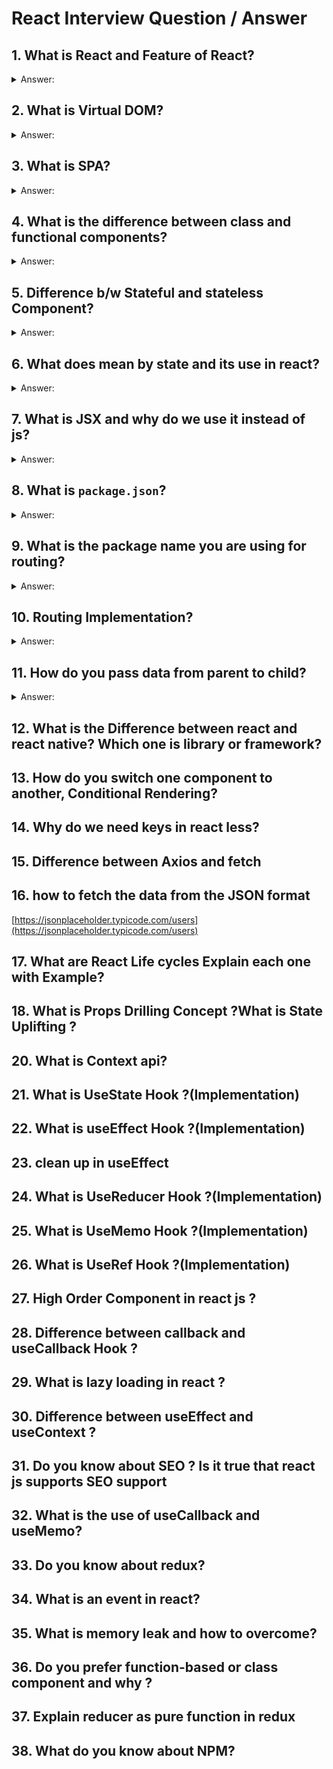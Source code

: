 # React Interview Question / Answer


## 1. What is React and Feature of React?

<details>

<summary>Answer:</summary>

<p>React is a JavaScript library that helps you build user interfaces for your websites or web applications. Think of it as a set of tools that make it easier for you to create interactive and dynamic elements on your web pages. </p>

<h3>features of React:</h3>
<ol>
<li> <b>Component-Based:</b> React divides your web page into smaller building blocks called components. These components are like puzzle pieces that you can put together to create a complete picture. Each component can have its own logic and behavior, making it easier to manage and reuse code.</li>

<li> <b>Virtual DOM:</b> React uses something called a Virtual DOM (Document Object Model) to keep track of changes in your components. When something in your component changes, React doesn't immediately update the actual webpage. Instead, it updates the Virtual DOM first, and then figures out the most efficient way to update the real DOM. This makes your web app faster and more efficient.</li>

<li> <b>Declarative Syntax:</b> In React, you describe what you want your user interface to look like in a simple and declarative way. You tell React how you want things to be, and it takes care of updating the actual interface for you. This is different from the traditional way of web development where you might have had to worry about each small change.</li>

<li> <b>Reusability</b> Since React encourages you to break your interface into components, you can reuse these components across different parts of your website. This saves you time and helps maintain consistency in your design and functionality.</li>

<li> <b>One-Way Data Flow:</b> React follows a one-way data flow, which means that the data flows in a single direction: from parent components to child components. This makes it easier to understand how data changes and where those changes are coming from.</li>

<li><b>JSX:</b> JSX is a syntax extension for JavaScript that React uses. It allows you to write HTML-like code within your JavaScript, making it easier to visualize how your components will look in the browser. </li>

</ol>

Overall, React simplifies the process of building dynamic and interactive web interfaces by breaking down your webpage into smaller reusable parts and efficiently managing updates to the user interface. 
</details>

## 2. What is Virtual DOM?

<details>
   <summary>Answer:</summary>

Imagine you have a real-world painting and a copy of that painting. You want to make changes to the copy without affecting the original. The Virtual DOM in React is like that copy of the painting.

In web development, the browser's "DOM" (Document Object Model) represents the structure of a webpage. When you use React, instead of directly changing the real DOM, React creates a Virtual DOM, which is a lightweight copy of the actual DOM.

When you make changes to your React components, these changes are first applied to the Virtual DOM. React then compares the Virtual DOM with the real DOM to figure out what parts of the actual DOM need to be updated. This comparison process is much faster than directly updating the real DOM every time you make a change.

So, think of the Virtual DOM as a smart assistant that helps React update the webpage efficiently. It's like making changes on a sketch before updating the actual painting, making the whole process smoother and faster.

</details>

## 3. What is SPA?

<details>
    <summary>Answer:</summary>
    
An SPA, which stands for "Single Page Application," is a type of website that loads and displays all its content on a single web page. Traditional websites often load new pages when you click on links, which can make them a bit slower as the whole page needs to reload.

But with SPAs, things work differently. When you interact with a button or a link in an SPA, only the necessary parts of the page get updated or replaced, without needing to reload the entire page. This makes SPAs feel faster and more responsive, similar to using a desktop application.

</details>

## 4. What is the difference between class and functional components?

<details>
  <summary>Answer:</summary>
    <table width="100%">
      <tr>
         <th>Aspect</th>
         <th>Class Components</th>
         <th>Functional Components</th>
      </tr>
      <tr>
         <td>Definition</td>
         <td>Defined using ES6 classes.</td>
         <td>Defined as JavaScript functions.</td>     
      </tr>
     <tr>
        <td>State Management</td>
        <td>Can have local state using <code>this.state.</code></td>
        <td>Use the <code>useState</code> hook for state.</td>     
     </tr>
     <tr>
        <td>Lifecycle Methods</td>
        <td>Use lifecycle methods like <code>componentDidMount</code>, etc.</td>
        <td>Use the <code>useEffect</code> hook.</td>     
     </tr>
     <tr>
        <td>Syntax</td>
        <td>More verbose and requires binding of event handlers.</td>
        <td>Simpler syntax and no binding needed.</td>     
     </tr>
     <tr>
        <td>Performance</td>
        <td>Slightly heavier due to JavaScript classes.</td>
        <td>Lighter weight, potentially better performance.</td>     
     </tr>
     <tr>
        <td>Reusability</td>
        <td>More complex to reuse logic.</td>
        <td>Easier to reuse through custom hooks.</td>     
     </tr>
     <tr>
        <td>Context and Refs</td>
        <td>Easier access to <code>this.context</code> and refs.</td>
        <td>No <code>this.context</code> and refs, but can use <code>useRef</code>.</td>     
     </tr>
     <tr>
        <td>Learning Curve</td>
        <td>Can be steeper, especially for beginners.</td>
        <td>Generally easier for beginners to grasp.</td>     
     </tr>
     <tr>
        <td>Modern React Practices</td>
        <td>Not fully aligned with modern React practices.</td>
        <td>More aligned with modern practices.</td>     
     </tr>
   </table>

</details>

## 5. Difference b/w Stateful and stateless Component?

<details>
    <summary>Answer:</summary>

<table width="100%">
      <tr>
         <th>Aspect</th>
         <th>Stateful Components</th>
         <th>Stateless Components</th>
      </tr>
      <tr>
         <td>State Management</td>
         <td>Manage their own state using <code>this.state</code>.</td>
         <td>Receive data and display it, no internal state.</td>     
      </tr>
     <tr>
        <td>Purpose</td>
        <td>Used for dynamic behavior and interaction.</td>
        <td>Used for displaying UI without complex logic.</td>     
     </tr>
     <tr>
        <td>Functional Type</td>
        <td>Class components.</td>
        <td>Function components (using <code>function</code> keyword).</td>     
     </tr>
     <tr>
        <td>Lifecycle Methods</td>
        <td>Have access to lifecycle methods like <code>componentDidMount</code>, <code>componentDidUpdate</code>, etc.</td>
        <td>No lifecycle methods until React 16.8.</td>     
     </tr>
     <tr>
        <td>Reusability</td>
        <td>Slightly less reusable due to internal state.</td>
        <td>Highly reusable as they don't hold internal state.</td>     
     </tr>
     <tr>
        <td>Performance</td>
        <td>Can have some impact on performance due to state updates.</td>
        <td>Generally better for performance as they don't manage state.</td>     
     </tr>
        
   </table>

</details>

## 6. What does mean by state and its use in react?

<details>
    <summary>Answer:</summary>
In the context of web development and React JS, "state" refers to the data that a component holds and manages. Think of it as the current condition or information that a component keeps track of.

<br/>

Imagine you're building a to-do list app using React. The state would be where you keep track of the list of tasks. Let's break it down:

1. <b>State:</b> Think of it as a container within a React component that holds data. This data can be anything you want, like numbers, text, arrays, or objects.

2. <b>Usage:</b> When your app needs to display dynamic information that can change over time, you use state. For instance, in the to-do list app, the list of tasks can change as you add or complete tasks.


In summary, state in React helps your components manage and remember data that can change as your app runs. It's a fundamental concept that allows your app to be interactive and responsive to user actions. 
</details>

## 7. What is JSX and why do we use it instead of js?
<details>
    <summary>Answer:</summary>
JSX stands for "JavaScript XML." It's a special syntax that you use in React to describe what the user interface should look like. It might look a bit like HTML, but it's actually a mix of JavaScript and XML-like code.

<b>why we use JSX in React:</b>

1. <b>Readability:</b> JSX makes your code more readable and understandable. It closely resembles the actual UI you want to create, which makes it easier to visualize and work with.

2. <b>Familiarity:</b> If you've worked with HTML before, JSX will feel somewhat familiar. This makes it easier for web developers to transition into React.

3. <b>Components:</b> In React, you build your UI using components. JSX makes it simple to define these components by writing HTML-like code.

4. <b>JavaScript Integration:</b> JSX allows you to embed JavaScript expressions directly within the markup. This dynamic nature lets you generate dynamic content and interact with data easily.

5. <b>Performance:</b> Under the hood, JSX gets compiled to regular JavaScript by tools like Babel. This compiled code is optimized for better performance, making your app run faster.

6. <b>Tooling:</b> JSX is well-supported by development tools and extensions, which can help catch errors and provide useful hints as you code.

</details>

## 8. What is <code>package.json</code>?

<details>
    <summary>Answer:</summary>

Think of it as a recipe card for baking a cake. When you want to bake a cake, you need to know what ingredients to use, what steps to follow, and how long to bake it. Similarly, when you're creating a web project with React.js, the <code>package.json</code> file tells your computer what ingredients (or dependencies) your project needs, what scripts (or steps) to run, and other important information.

<b>what's usually found in a <code>package.json</code> file:</b>

<ol>
   
<li>  <b>Dependencies:</b> These are like the ingredients for your project. They are other pieces of code that your project needs to work properly. For a React.js project, this might include things like React itself, libraries, and tools that make your job easier.</li>

<li> <b>Scripts:</b> These are the instructions or steps you can run to perform certain actions. For example, you might have a script to start your development server, another one to build your project for production, and so on.</li>

<li>  <b>Project Information:</b> This includes details about your project, like its name, version, description, and who created it. It's like the basic information you'd write on the cover of a book.</li>

<li>  <b>Configuration:</b> You can use the `package.json` file to configure how your project behaves. This could include things like setting up your project's default settings or customizing certain behaviors.</li>

<li> <b>Other Metadata:</b> There might be other useful information in there too, depending on the needs of your project. </li>

</ol>

So, when you're starting a new React.js project, creating a <code>package.json</code> file is one of the first things you do. It helps you manage the tools and libraries you're using, and it provides a way for you and your computer to communicate about how your project should be built and run. Just like following a cake recipe, your <code>package.json</code> file helps you create a successful and delicious web project!
</details>

## 9. What is the package name you are using for routing?

<details>
    <summary>Answer:</summary>

In the world of React.js, there isn't a single official package for routing, but one of the most popular ones is called "react-router-dom." Think of routing like giving directions to your web app. Just as you'd use a map to navigate from one place to another, routing helps your app navigate from one page to another without actually reloading the whole page.

With "react-router-dom," you can create different "routes" for different parts of your app. Each route is like a signpost that tells your app which content to show when a specific URL is visited. For instance, you might have a route for your home page, another for a contact page, and so on.

To use it, you'll first need to install the package using a tool like npm or yarn. Once that's done, you can import components like <code>BrowserRouter</code>, <code>Route</code>, and <code>Link</code> from "react-router-dom" in your code. Here's a simplified example:

<ol>
   
<li> Wrap your entire app with <code>BrowserRouter</code> in your main component. </li>

<li> Use the <code>Route</code> component to define what content should be shown for a specific URL.</li>
   
<li> Use the <code>Link</code> component to create links that users can click on to navigate.</li>

</ol>

</details>

## 10. Routing Implementation?

<details>
    <summary>Answer:</summary>

<p>Routing in React.js is like giving directions to your web application. Imagine your app as a big house with different rooms (components) inside it. Each room represents a different page or view in your app. Now, routing is like having a map with paths that lead you from one room to another.</p>

<p>Let&#39;s say you&#39;re building a website with a homepage, an about page, and a contact page. In React, you&#39;d create a component for each of these pages. Then, you&#39;d use a router to decide which component (room) should be shown when the user clicks on a link or enters a specific URL.</p>

<p>React Router is like your map. It helps you set up these paths and tells your app which component to show when a certain path is visited. For example, if someone goes to &quot;/about&quot; in their browser, the router knows to show the About component, which is like opening the door to the &quot;About&quot; room in your app&#39;s house.</p>

<p>Simple example of how you might use React Router:</p>

<ul>   
<li><p>Install React Router using npm or yarn: <code>npm install react-router-dom</code></p></li>
<li><p>Import the necessary components from the library:</p></li>
</ul>
   
<pre><code class="lang-jsx"><span class="hljs-keyword">import</span> { BrowserRouter <span class="hljs-keyword">as</span> Router, Route, Link } <span class="hljs-keyword">from</span> <span class="hljs-string">'react-router-dom'</span>;
</code></pre>


<ul> <li>Set up your routes in your main app component:</li> </ul>

<pre><code class="lang-jsx">function App() {
  return (
    <span class="hljs-tag">&lt;<span class="hljs-name">Router</span>&gt;</span>
      <span class="hljs-tag">&lt;<span class="hljs-name">nav</span>&gt;</span>
        <span class="hljs-tag">&lt;<span class="hljs-name">ul</span>&gt;</span>
          <span class="hljs-tag">&lt;<span class="hljs-name">li</span>&gt;</span>
            <span class="hljs-tag">&lt;<span class="hljs-name">Link</span> <span class="hljs-attr">to</span>=<span class="hljs-string">"/"</span>&gt;</span>Home<span class="hljs-tag">&lt;/<span class="hljs-name">Link</span>&gt;</span>
          <span class="hljs-tag">&lt;/<span class="hljs-name">li</span>&gt;</span>
          <span class="hljs-tag">&lt;<span class="hljs-name">li</span>&gt;</span>
            <span class="hljs-tag">&lt;<span class="hljs-name">Link</span> <span class="hljs-attr">to</span>=<span class="hljs-string">"/about"</span>&gt;</span>About<span class="hljs-tag">&lt;/<span class="hljs-name">Link</span>&gt;</span>
          <span class="hljs-tag">&lt;/<span class="hljs-name">li</span>&gt;</span>
          <span class="hljs-tag">&lt;<span class="hljs-name">li</span>&gt;</span>
            <span class="hljs-tag">&lt;<span class="hljs-name">Link</span> <span class="hljs-attr">to</span>=<span class="hljs-string">"/contact"</span>&gt;</span>Contact<span class="hljs-tag">&lt;/<span class="hljs-name">Link</span>&gt;</span>
          <span class="hljs-tag">&lt;/<span class="hljs-name">li</span>&gt;</span>
        <span class="hljs-tag">&lt;/<span class="hljs-name">ul</span>&gt;</span>
      <span class="hljs-tag">&lt;/<span class="hljs-name">nav</span>&gt;</span>

      <span class="hljs-tag">&lt;<span class="hljs-name">Route</span> <span class="hljs-attr">path</span>=<span class="hljs-string">"/"</span> <span class="hljs-attr">exact</span> <span class="hljs-attr">component</span>=<span class="hljs-string">{Home}</span> /&gt;</span>
      <span class="hljs-tag">&lt;<span class="hljs-name">Route</span> <span class="hljs-attr">path</span>=<span class="hljs-string">"/about"</span> <span class="hljs-attr">component</span>=<span class="hljs-string">{About}</span> /&gt;</span>
      <span class="hljs-tag">&lt;<span class="hljs-name">Route</span> <span class="hljs-attr">path</span>=<span class="hljs-string">"/contact"</span> <span class="hljs-attr">component</span>=<span class="hljs-string">{Contact}</span> /&gt;</span>
    <span class="hljs-tag">&lt;/<span class="hljs-name">Router</span>&gt;</span>
  );
}
</code></pre>


<ul>   
<li>Create your individual page components (<code>Home</code>, <code>About</code>, <code>Contact</code>), and your app will show the appropriate component based on the URL.</li>
</ul>

<p>So, when someone clicks on the &quot;About&quot; link, the router guides your app to show the <code>About</code> component. This way, you can create multi-page experiences within your single-page React app. It&#39;s like navigating through your app&#39;s house with the help of React Router&#39;s map!</p>
   
</details>


## 11. How do you pass data from parent to child?

<details>
    <summary>Answer:</summary>

Imagine you have a family of components in React. The parent component is like the "big boss," and the child component is like the "helper." Sometimes, the big boss needs to give some important information to the helper to get things done. This is where passing data from the parent to the child comes in.

<b>how you can do it:</b>

<ol>

<li> <b>Parent Component (Big Boss):</b> In the parent component, you create the data you want to share. This could be anything, like a number, a text, or even a list of things. </li>

<li> <b>Child Component (Helper):</b> In the child component, you can't directly access the data in the parent. But the parent can give you a special kind of task called a "prop." Think of a prop as a note that the parent gives you. This note contains the information you need to know. </li>

<li> <b>Passing the Prop:</b> Back in the parent component, you can attach the note (prop) to the child component when you use it in your code. It's like giving the helper the important task along with the information needed to complete it. </li>

</ol>

   <p>Simple example:</p>
   
<pre><code class="lang-jsx"><span class="hljs-comment">// Parent Component</span>
<span class="hljs-keyword">import</span> React from <span class="hljs-string">'react'</span>;
<span class="hljs-keyword">import</span> ChildComponent from <span class="hljs-string">'./ChildComponent'</span>;

<span class="hljs-function"><span class="hljs-keyword">function</span> <span class="hljs-title">ParentComponent</span>(<span class="hljs-params"></span>) </span>{
  <span class="hljs-keyword">const</span> importantInfo = <span class="hljs-string">"Hello from the parent!"</span>;

  <span class="hljs-keyword">return</span> (
    <span class="xml"><span class="hljs-tag">&lt;<span class="hljs-name">div</span>&gt;</span>
      <span class="hljs-tag">&lt;<span class="hljs-name">ChildComponent</span> <span class="hljs-attr">message</span>=<span class="hljs-string">{importantInfo}</span> /&gt;</span>
    <span class="hljs-tag">&lt;/<span class="hljs-name">div</span>&gt;</span>
  )</span>;
}

<span class="hljs-comment">// Child Component</span>
<span class="hljs-keyword">import</span> React from <span class="hljs-string">'react'</span>;

<span class="hljs-function"><span class="hljs-keyword">function</span> <span class="hljs-title">ChildComponent</span>(<span class="hljs-params">props</span>) </span>{
  <span class="hljs-keyword">return</span> <span class="xml"><span class="hljs-tag">&lt;<span class="hljs-name">p</span>&gt;</span>{props.message}<span class="hljs-tag">&lt;/<span class="hljs-name">p</span>&gt;</span>;</span>
}

<span class="hljs-keyword">export</span> <span class="hljs-keyword">default</span> ChildComponent;
</code></pre>

<p>In this example, the parent component creates the <code>importantInfo</code> and passes it to the child component as a prop called <code>message</code>. The child component receives the <code>message</code> prop and displays it.</p>

</details>

## 12. What is the Difference between react and react native? Which one is library or framework?

## 13. How do you switch one component to another, Conditional Rendering?

## 14. Why do we need keys in react less?

## 15. Difference between Axios and fetch

## 16. how to fetch the data from the JSON format 
[https://jsonplaceholder.typicode.com/users](https://jsonplaceholder.typicode.com/users) 

## 17. What are React Life cycles Explain each one with Example?

## 18. What is Props Drilling Concept ?What is State Uplifting ?

## 20. What is Context api?

## 21. What is UseState Hook ?(Implementation)

## 22. What is useEffect Hook ?(Implementation)

## 23. clean up in useEffect

## 24. What is UseReducer Hook ?(Implementation)

## 25. What is UseMemo Hook ?(Implementation)

## 26. What is UseRef Hook ?(Implementation)

## 27. High Order Component in react js ?

## 28. Difference between callback and useCallback Hook ?

## 29. What is lazy loading in react ?

## 30. Difference between useEffect and useContext ?

## 31. Do you know about SEO ? Is it true that react js supports SEO support

## 32. What is the use of useCallback and useMemo?

## 33. Do you know about redux?

## 34. What is an event in react?

## 35. What is memory leak and how to overcome?

## 36. Do you prefer function-based or class component and why ?

## 37. Explain reducer as pure function in redux

## 38. What do you know about NPM?
